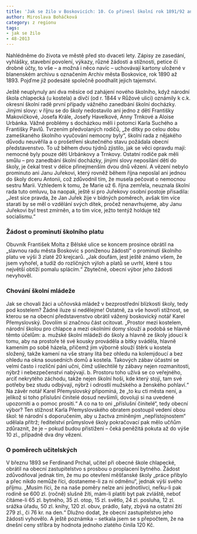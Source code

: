 ```yaml
---
title: 'Jak se žilo v Boskovicích: 10. Co přinesl školní rok 1891/92 aneb Tresty za nedbalou školní návštěvu'
author: Miroslava Boháčková
category: z regionu
tags:
- jak se žilo
- 48-2013
---
```


Nahlédněme do života ve městě před sto dvaceti lety. Zápisy ze zasedání, vyhlášky, stavební povolení, výkazy, různé žádosti a stížnosti, petice či drobné účty, to vše – a možná i něco navíc – uchovávají kartony uložené v blanenském archivu s označením Archiv města Boskovice, rok 1890 až 1893. Pojďme již podesáté společně poodhalit jejich tajemství.

Ještě neuplynuly ani dva měsíce od zahájení nového školního, když národní škola chlapecká (u kostela) a dívčí (od r. 1844 v Růžové ulici) oznámily k c.k. okresní školní radě první případy vážného zanedbání školní docházky. Jinými slovy: v říjnu se do školy nedostavilo ani jedno z dětí Františky Makovičkové, Josefa Krále, Josefy Havelkové, Anny Trnkové a Aloise Urbánka. Vážné problémy s docházkou měli i potomci Karla Suchého a Františky Pavlů. Tvrzením předvolaných rodičů, „že dítky po celou dobu zameškaného školního vyučování nemocny byly“, školní rada z nějakého důvodu neuvěřila a o prošetření skutečného stavu požádala obecní představenstvo. To už během dvou týdnů zjistilo, jak se věci opravdu mají: nemocné byly pouze děti Urbánkovy a Trnkovy. Ostatní rodiče pak měli smůlu – pro zanedbání školní docházky, jinými slovy neposílání dětí do školy, je čekal trest v délce přinejmenším dvou dnů vězení. A vězení nebylo prominuto ani Janu Juřekovi, který rovněž během října neposlal ani jednou do školy dceru Antonii, což zdůvodnil tím, že musela pečovat o nemocnou sestru Marii. Vzhledem k tomu, že Marie už 6. října zemřela, neuznala školní rada tuto omluvu, ba naopak, ještě si pro Juřekovy osobní postoje přisadila: „Jest sice pravda, že Jan Juřek žije v bídných poměrech, avšak tím více starati by se měl o vzdělání svých dítek, pročež nenavrhujeme, aby Janu Juřekovi byl trest zmírněn, a to tím více, ježto tentýž holduje též socialismu.“

### Žádost o prominutí školního platu

Obuvník František Molta z Bělské ulice se koncem prosince obrátil na „slavnou radu města Boskovic s poníženou žádostí“ o prominutí školního platu ve výši 3 zlaté 20 krejcarů. „Jak doufám, jest ještě známo všem, že jsem vyhořel, a tudíž do rozličných výloh a platů se uvrhl, které s tou největší obtíží pomalu splácím.“ Zbytečně, obecní výbor jeho žádosti nevyhověl.

### Chování školní mládeže 

Jak se chovali žáci a učňovská mládež v bezprostřední blízkosti školy, tedy pod kostelem? Žádné iluze si nedělejme! Ostatně, za vše hovoří stížnost, se kterou se na obecní představenstvo obrátil vážený boskovický notář Karel Přemyslovský. Dovolím si značnou část ocitovat. „Prostor mezi kostelem, národní školou pro chlapce a mezi okolními domy slouží a podobá se hlavně těmto účelům: a. mužské školní mládeži do školy a hlavně ze školy jdoucí k tomu, aby na prostoře té své kousky prováděla a bitky sváděla, hlavně kamením po sobě házela, přičemž jim výborně slouží štěrk u kostela složený, takže kamení na vše strany lítá bez ohledu na kolemjdoucí a bez ohledu na okna sousedních domů a kostela. Takových zábav účastní se velmi často i rozliční páni učni, čímž ušlechtilé ty zábavy nejen rozmanitosti, nýbrž i nebezpečenství nabývají. b. Prostoru toho užívá se co veřejného, arciť nekrytého záchodu, takže nejen školní hoši, kde který stojí, tam své potřeby bez studu odbývají, nýbrž i odrostlí mužského a ženského pohlaví.“ Na závěr notář Karel Přemyslovský připomíná, že „to ku cti města není, a jelikož si toho příslušní činitelé dosud nevšimli, dovoluji si na uvedené upozorniti a o pomoc prositi.“ A co na to oni „příslušní činitelé“, tedy obecní výbor? Ten stížnost Karla Přemyslovského obratem postoupil vedení obou škol: té národní s doporučením, aby u žactva zmíněným „nepřístojnostem“ udělala přítrž; ředitelství průmyslové školy pokračovací pak mělo učňům zdůraznit, že je – pokud budou přistiženi – čeká peněžitá pokuta až do výše 10 zl., případně dva dny vězení.

### O poměrech učitelských

V březnu 1893 se Ferdinand Prchal, učitel při obecné škole chlapecké, obrátil na obecní zastupitelstvo s prosbou o proplacení bytného. Žádost zdůvodňoval jednak tím, že mu po otevření měšťanské školy „práce přibylo a přec nikdo nemůže říci, dostaneme-li za ni odměnu“, jednak výší svého příjmu. „Musím říci, že na naše poměry nelze ani jednotlivci, neřku-li pak rodině se 600 zl. (ročně) slušně žíti, mám-li platiti byt pak zvláště, neboť čítáme-li 65 zl. bytného, 35 zl. otop, 15 zl. světlo, 24 zl. posluha, 12 zl. srážka úřadu, 50 zl. knihy, 120 zl. obuv, prádlo, šaty, zbývá na ostatní žití 279 zl., či 76 kr. na den.“ Dlužno dodat, že obecní zastupitelstvo jeho žádosti vyhovělo. A ještě poznámka – setkala jsem se s přepočtem, že na dnešní ceny stříbra by hodnota jednoho zlatého činila 120 Kč.